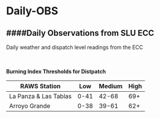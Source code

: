 Daily-OBS
=========

####Daily Observations from SLU ECC
---
Daily weather and dispatch level readings from the ECC
		
<br>
<br>
<b>Burning Index Thresholds for Distpatch</b>

|RAWS Station          |Low     |Medium    |High
|----------------------|--------|----------|--------
|La Panza & Las Tablas | 0-41   |42-68     |69+   
|Arroyo Grande         | 0-38   |39-61     |62+ 
